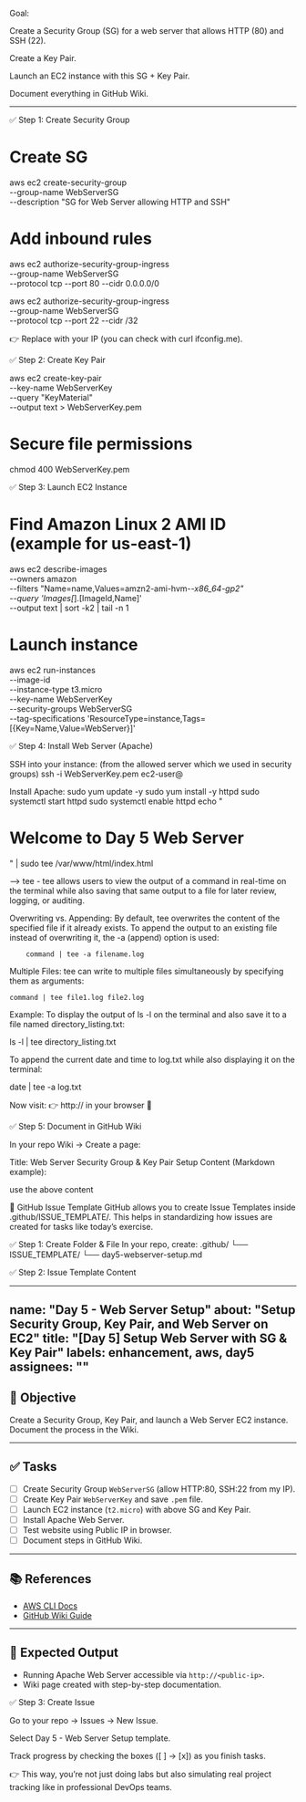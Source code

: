 Goal:

Create a Security Group (SG) for a web server that allows HTTP (80) and SSH (22).

Create a Key Pair.

Launch an EC2 instance with this SG + Key Pair.

Document everything in GitHub Wiki.

---------------------------------------------------------------------------------------------
✅ Step 1: Create Security Group

# Create SG
aws ec2 create-security-group \
  --group-name WebServerSG \
  --description "SG for Web Server allowing HTTP and SSH"

# Add inbound rules
aws ec2 authorize-security-group-ingress \
  --group-name WebServerSG \
  --protocol tcp --port 80 --cidr 0.0.0.0/0

aws ec2 authorize-security-group-ingress \
  --group-name WebServerSG \
  --protocol tcp --port 22 --cidr <your-public-ip>/32

👉 Replace <your-public-ip> with your IP (you can check with curl ifconfig.me).

✅ Step 2: Create Key Pair

aws ec2 create-key-pair \
  --key-name WebServerKey \
  --query "KeyMaterial" \
  --output text > WebServerKey.pem

# Secure file permissions
chmod 400 WebServerKey.pem

✅ Step 3: Launch EC2 Instance

# Find Amazon Linux 2 AMI ID (example for us-east-1)
aws ec2 describe-images \
  --owners amazon \
  --filters "Name=name,Values=amzn2-ami-hvm-*-x86_64-gp2" \
  --query 'Images[*].[ImageId,Name]' \
  --output text | sort -k2 | tail -n 1

# Launch instance
aws ec2 run-instances \
  --image-id <ami-id> \
  --instance-type t3.micro \
  --key-name WebServerKey \
  --security-groups WebServerSG \
  --tag-specifications 'ResourceType=instance,Tags=[{Key=Name,Value=WebServer}]'


✅ Step 4: Install Web Server (Apache)

SSH into your instance: (from the allowed server which we used in security groups)
ssh -i WebServerKey.pem ec2-user@<public-ip>

Install Apache:
sudo yum update -y
sudo yum install -y httpd
sudo systemctl start httpd
sudo systemctl enable httpd
echo "<h1>Welcome to Day 5 Web Server</h1>" | sudo tee /var/www/html/index.html

--> tee - tee allows users to view the output of a command in real-time on the terminal while also saving that same output to a file for later review, logging, or auditing.

Overwriting vs. Appending:
By default, tee overwrites the content of the specified file if it already exists.
To append the output to an existing file instead of overwriting it, the -a (append) option is used:

        command | tee -a filename.log

Multiple Files: tee can write to multiple files simultaneously by specifying them as arguments:

    command | tee file1.log file2.log

Example:
To display the output of ls -l on the terminal and also save it to a file named directory_listing.txt:

ls -l | tee directory_listing.txt

To append the current date and time to log.txt while also displaying it on the terminal:

date | tee -a log.txt

Now visit:
👉 http://<public-ip> in your browser 🎉

✅ Step 5: Document in GitHub Wiki

In your repo Wiki → Create a page:

Title: Web Server Security Group & Key Pair Setup
Content (Markdown example):

use the above content

📝 GitHub Issue Template
GitHub allows you to create Issue Templates inside .github/ISSUE_TEMPLATE/.
This helps in standardizing how issues are created for tasks like today’s exercise.

✅ Step 1: Create Folder & File
In your repo, create:
.github/
 └── ISSUE_TEMPLATE/
      └── day5-webserver-setup.md

✅ Step 2: Issue Template Content

---
name: "Day 5 - Web Server Setup"
about: "Setup Security Group, Key Pair, and Web Server on EC2"
title: "[Day 5] Setup Web Server with SG & Key Pair"
labels: enhancement, aws, day5
assignees: ""
---

## 🎯 Objective
Create a Security Group, Key Pair, and launch a Web Server EC2 instance. Document the process in the Wiki.

---

## ✅ Tasks
- [ ] Create Security Group `WebServerSG` (allow HTTP:80, SSH:22 from my IP).
- [ ] Create Key Pair `WebServerKey` and save `.pem` file.
- [ ] Launch EC2 instance (`t2.micro`) with above SG and Key Pair.
- [ ] Install Apache Web Server.
- [ ] Test website using Public IP in browser.
- [ ] Document steps in GitHub Wiki.

---

## 📚 References
- [AWS CLI Docs](https://docs.aws.amazon.com/cli/index.html)
- [GitHub Wiki Guide](https://docs.github.com/en/communities/documenting-your-project-with-wikis/about-wikis)

---

## 🚀 Expected Output
- Running Apache Web Server accessible via `http://<public-ip>`.
- Wiki page created with step-by-step documentation.

✅ Step 3: Create Issue

Go to your repo → Issues → New Issue.

Select Day 5 - Web Server Setup template.

Track progress by checking the boxes ([ ] → [x]) as you finish tasks.

👉 This way, you’re not just doing labs but also simulating real project tracking like in professional DevOps teams.